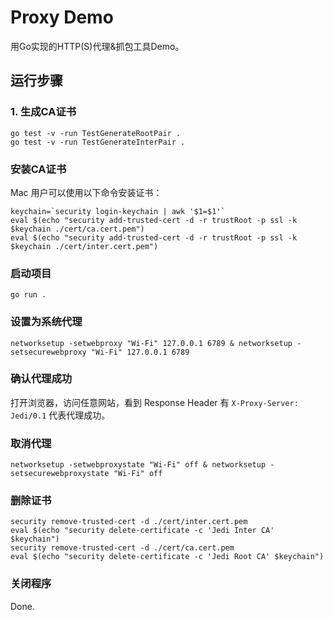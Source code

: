 # Proxy Demo

用Go实现的HTTP(S)代理&抓包工具Demo。

## 运行步骤

### 1. 生成CA证书

```shell
go test -v -run TestGenerateRootPair .
go test -v -run TestGenerateInterPair .
```

### 安装CA证书

Mac 用户可以使用以下命令安装证书：

```shell
keychain=`security login-keychain | awk '$1=$1'`
eval $(echo "security add-trusted-cert -d -r trustRoot -p ssl -k $keychain ./cert/ca.cert.pem")
eval $(echo "security add-trusted-cert -d -r trustRoot -p ssl -k $keychain ./cert/inter.cert.pem")
```

### 启动项目

```shell
go run .
```

### 设置为系统代理

```shell
networksetup -setwebproxy "Wi-Fi" 127.0.0.1 6789 & networksetup -setsecurewebproxy "Wi-Fi" 127.0.0.1 6789
```

### 确认代理成功

打开浏览器，访问任意网站，看到 Response Header 有 `X-Proxy-Server: Jedi/0.1` 代表代理成功。

### 取消代理

```shell
networksetup -setwebproxystate "Wi-Fi" off & networksetup -setsecurewebproxystate "Wi-Fi" off
```

### 删除证书

```shell
security remove-trusted-cert -d ./cert/inter.cert.pem
eval $(echo "security delete-certificate -c 'Jedi Inter CA' $keychain")
security remove-trusted-cert -d ./cert/ca.cert.pem
eval $(echo "security delete-certificate -c 'Jedi Root CA' $keychain")
```

### 关闭程序

Done.
